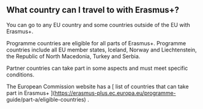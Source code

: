 ##  What country can I travel to with Erasmus+?

You can go to any EU country and some countries outside of the EU with
Erasmus+.

Programme countries are eligible for all parts of Erasmus+. Programme
countries include all EU member states, Iceland, Norway and Liechtenstein, the
Republic of North Macedonia, Turkey and Serbia.

Partner countries can take part in some aspects and must meet specific
conditions.

The European Commission website has a [ list of countries that can take part
in Erasmus+ ](https://erasmus-plus.ec.europa.eu/programme-
guide/part-a/eligible-countries) .
